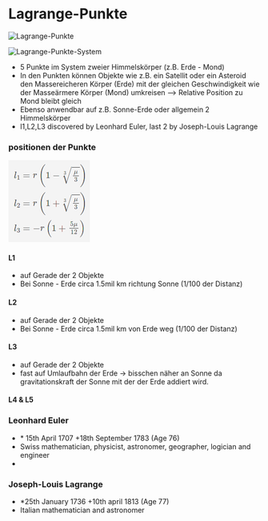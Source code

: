 # Lagrange-Punkte

![Lagrange-Punkte](https://upload.wikimedia.org/wikipedia/commons/thumb/5/5f/Lagrangian_points_equipotential.jpg/370px-Lagrangian_points_equipotential.jpg)

![Lagrange-Punkte-System](https://upload.wikimedia.org/wikipedia/commons/thumb/b/b8/Lagrange_very_massive.svg/370px-Lagrange_very_massive.svg.png)

* 5 Punkte im System zweier Himmelskörper (z.B. Erde - Mond)
* In den Punkten können Objekte wie z.B. ein Satellit oder ein Asteroid den Massereicheren Körper (Erde) mit der gleichen Geschwindigkeit wie der Masseärmere Körper (Mond) umkreisen --> Relative Position zu Mond bleibt gleich
* Ebenso anwendbar auf z.B. Sonne-Erde oder allgemein 2 Himmelskörper
* l1,L2,L3 discovered by Leonhard Euler, last 2 by Joseph-Louis Lagrange


### positionen der Punkte

![Formeln 1-3](https://github.com/Trendt/School/blob/master/physik/lagrange_vortrag/images/formeln.png)

#### L1

* auf Gerade der 2 Objekte 
* Bei Sonne - Erde circa 1.5mil km richtung Sonne (1/100 der Distanz)

#### L2

* auf Gerade der 2 Objekte
* Bei Sonne - Erde circa 1.5mil km von Erde weg (1/100 der Distanz)

#### L3

* auf Gerade der 2 Objekte
* fast auf Umlaufbahn der Erde -> bisschen näher an Sonne da gravitationskraft der Sonne mit der der Erde addiert wird.

#### L4 & L5



### Leonhard Euler

* \* 15th April 1707 +18th September 1783 (Age 76)
* Swiss mathematician, physicist, astronomer, geographer, logician and engineer
* 

### Joseph-Louis Lagrange

* \*25th January 1736 +10th april 1813 (Age 77)
* Italian mathematician and astronomer


